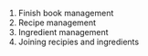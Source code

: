 1. Finish book management
2. Recipe management
3. Ingredient management
4. Joining recipies and ingredients
